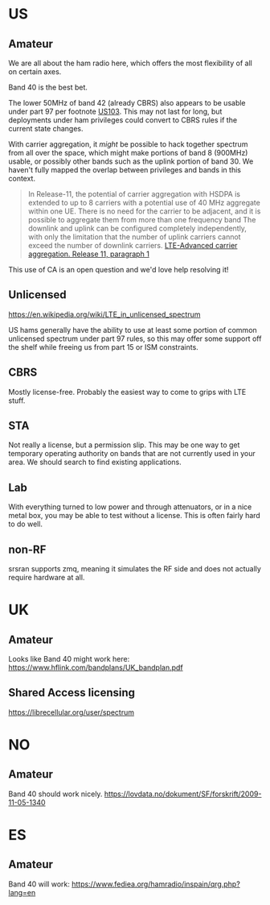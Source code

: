 # US

## Amateur
We are all about the ham radio here, which offers the most flexibility of all on certain axes.

Band 40 is the best bet. 

The lower 50MHz of band 42 (already CBRS) also
appears to be usable under part 97 per footnote
[US103](https://www.law.cornell.edu/cfr/text/47/2.106). This may not
last for long, but deployments under ham privileges could convert to
CBRS rules if the current state changes.

With carrier aggregation, it *might* be possible to hack together
spectrum from all over the space, which might make portions of band 8
(900MHz) usable, or possibly other bands such as the uplink portion of band 30.
We haven't fully mapped the overlap between privileges and bands in this context.


> In Release-11, the potential of carrier aggregation with HSDPA is extended to up to 8 carriers
> with a potential use of 40 MHz aggregate within one UE. There is no need for the carrier to be
> adjacent, and it is possible to aggregate them from more than one frequency band
> The downlink and uplink can be configured completely independently, with only the limitation
> that the number of uplink carriers cannot exceed the number of downlink carriers.
[LTE-Advanced carrier aggregation. Release 11, paragraph 1](https://dataedge.ie/wp-content/uploads/2013/07/Network-Testing-Understanding-Carrier-Aggregation-web.pdf)

This use of CA is an open question and we'd love help resolving it!

## Unlicensed
https://en.wikipedia.org/wiki/LTE_in_unlicensed_spectrum

US hams generally have the ability to use at least some portion of common
unlicensed spectrum under part 97 rules, so this may offer some support
off the shelf while freeing us from part 15 or ISM constraints.

## CBRS
Mostly license-free. Probably the easiest way to come to grips with LTE stuff.

## STA
Not really a license, but a permission slip. This may be one way to get
temporary operating authority on bands that are not currently used in
your area. We should search to find existing applications.

## Lab
With everything turned to low power and through attenuators, or in a
nice metal box, you may be able to test without a license. This is often fairly hard to do well.

## non-RF
srsran supports zmq, meaning it simulates the RF side and does not actually require hardware at all.

# UK

## Amateur
Looks like Band 40 might work here:
https://www.hflink.com/bandplans/UK_bandplan.pdf
## Shared Access licensing
https://librecellular.org/user/spectrum

# NO
## Amateur
Band 40 should work nicely.
https://lovdata.no/dokument/SF/forskrift/2009-11-05-1340

# ES
## Amateur
Band 40 will work:
https://www.fediea.org/hamradio/inspain/qrg.php?lang=en
